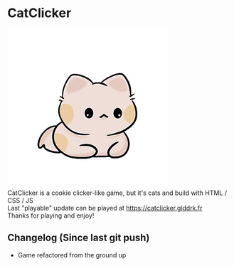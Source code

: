 # CatClicker
<img align="center" src="src/assets/pastle_cat.png" alt="The cute cat you should click on!"> <br>
CatClicker is a cookie clicker-like game, but it's cats and build with HTML / CSS / JS<br>
Last "playable" update can be played at https://catclicker.glddrk.fr <br>
Thanks for playing and enjoy!

## Changelog (Since last git push)
- Game refactored from the ground up
